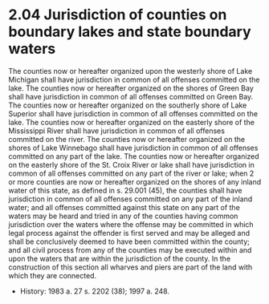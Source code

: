 2.04 Jurisdiction of counties on boundary lakes and state boundary waters
=========================================================================

The counties now or hereafter organized upon the westerly shore of Lake Michigan shall have jurisdiction in common of all offenses committed on the lake. The counties now or hereafter organized on the shores of Green Bay shall have jurisdiction in common of all offenses committed on Green Bay. The counties now or hereafter organized on the southerly shore of Lake Superior shall have jurisdiction in common of all offenses committed on the lake. The counties now or hereafter organized on the easterly shore of the Mississippi River shall have jurisdiction in common of all offenses committed on the river. The counties now or hereafter organized on the shores of Lake Winnebago shall have jurisdiction in common of all offenses committed on any part of the lake. The counties now or hereafter organized on the easterly shore of the St. Croix River or lake shall have jurisdiction in common of all offenses committed on any part of the river or lake; when 2 or more counties are now or hereafter organized on the shores of any inland water of this state, as defined in s. 29.001 (45), the counties shall have jurisdiction in common of all offenses committed on any part of the inland water; and all offenses committed against this state on any part of the waters may be heard and tried in any of the counties having common jurisdiction over the waters where the offense may be committed in which legal process against the offender is first served and may be alleged and shall be conclusively deemed to have been committed within the county; and all civil process from any of the counties may be executed within and upon the waters that are within the jurisdiction of the county. In the construction of this section all wharves and piers are part of the land with which they are connected.

+	History: 1983 a. 27 s. 2202 (38); 1997 a. 248.
